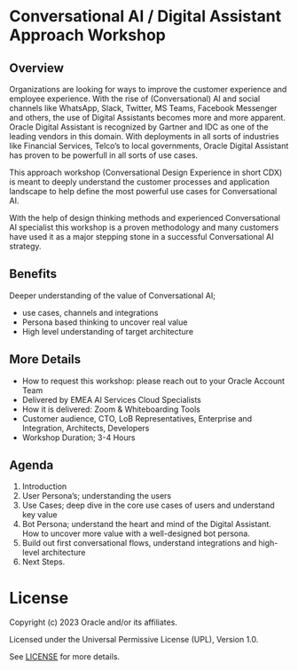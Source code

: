# Conversational AI / Digital Assistant Approach Workshop

## Overview

Organizations are looking for ways to improve the customer
experience and employee experience. With the rise of
(Conversational) AI and social channels like WhatsApp, Slack,
Twitter, MS Teams, Facebook Messenger and others, the use of
Digital Assistants becomes more and more apparent.
Oracle Digital Assistant is recognized by Gartner and IDC as
one of the leading vendors in this domain. With deployments
in all sorts of industries like Financial Services, Telco’s to local
governments, Oracle Digital Assistant has proven to be
powerfull in all sorts of use cases.

This approach workshop (Conversational Design Experience in
short CDX) is meant to deeply understand the customer
processes and application landscape to help define the most
powerful use cases for Conversational AI.

With the help of design thinking methods and experienced
Conversational AI specialist this workshop is a proven
methodology and many customers have used it as a major
stepping stone in a successful Conversational AI strategy.

## Benefits

Deeper understanding of  the value of Conversational AI;

- use cases, channels and integrations
- Persona based thinking to uncover real value
- High level understanding of target architecture

## More Details

- How to request this workshop: please reach out to your Oracle Account Team
- Delivered by EMEA AI Services Cloud Specialists
- How it is delivered: Zoom &  Whiteboarding Tools
- Customer audience, CTO, LoB Representatives, Enterprise and Integration, Architects, Developers
- Workshop Duration; 3-4 Hours

## Agenda

1. Introduction
2. User Persona’s; understanding the users
3. Use Cases; deep dive in the core use cases of users and understand key value
4. Bot Persona; understand the heart and mind of the Digital Assistant. How to uncover more value with a well-designed bot persona.
5. Build out first conversational flows, understand integrations and high-level architecture
6. Next Steps.

# License

Copyright (c) 2023 Oracle and/or its affiliates.

Licensed under the Universal Permissive License (UPL), Version 1.0.

See [LICENSE](https://github.com/oracle-devrel/technology-engineering/blob/main/LICENSE) for more details.

